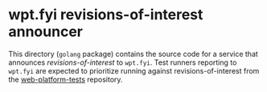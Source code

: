 # wpt.fyi revisions-of-interest announcer

This directory (`golang` package) contains the source code for a service that announces *revisions-of-interest* to `wpt.fyi`. Test runners reporting to `wpt.fyi` are expected to prioritize running against revisions-of-interest from the [web-platform-tests](https://github.com/web-platform-tests/wpt) repository.
